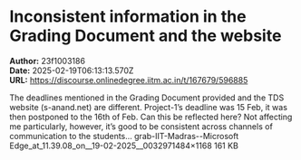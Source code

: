 # Inconsistent information in the Grading Document and the website

**Author:** 23f1003186  
**Date:** 2025-02-19T06:13:13.570Z  
**URL:** https://discourse.onlinedegree.iitm.ac.in/t/167679/596885

The deadlines mentioned in the Grading Document provided and the TDS website (s-anand.net) are different. Project-1’s deadline was 15 Feb, it was then postponed to the 16th of Feb. Can this be reflected here?
Not affecting me particularly, however, it’s good to be consistent across channels of communication to the students…
grab-IIT-Madras--Microsoft Edge_at_11.39.08_on__19-02-2025__0032971484×1168 161 KB
